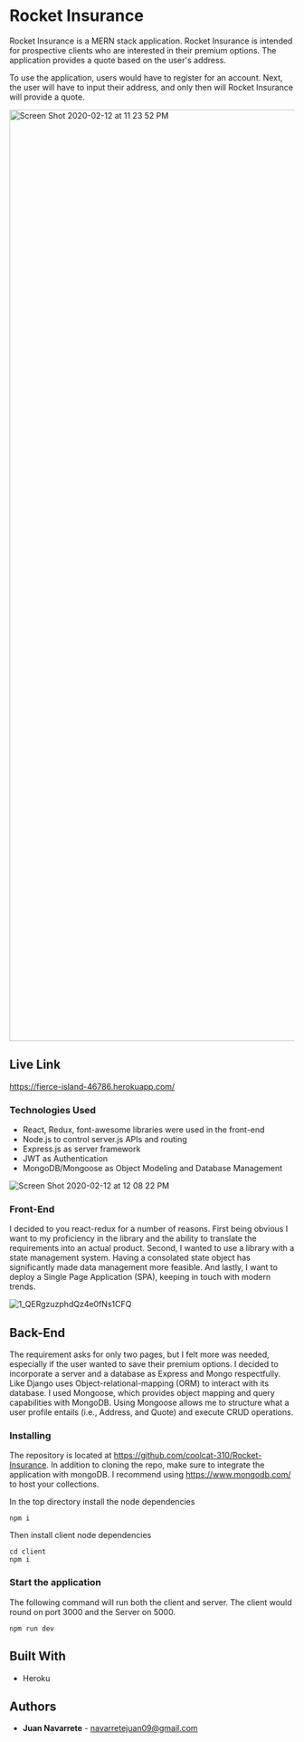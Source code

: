 # Rocket Insurance

Rocket Insurance is a MERN stack application. 
Rocket Insurance is intended for prospective clients who are interested in their premium options. The application provides a quote based on the user's address.

To use the application, users would have to register for an account. Next, the user will have to input their address, and only then will Rocket Insurance will provide a quote. 

<img width="1645" alt="Screen Shot 2020-02-12 at 11 23 52 PM" src="https://user-images.githubusercontent.com/16736074/74410803-c885f980-4dee-11ea-9fb1-1380a868acb4.png">


## Live Link

https://fierce-island-46786.herokuapp.com/

### Technologies Used

 * React, Redux, font-awesome libraries were used in the front-end 
 * Node.js to control server.js APIs and routing
 * Express.js as server framework
 * JWT as Authentication
 * MongoDB/Mongoose as Object Modeling and Database Management 
 
 ![Screen Shot 2020-02-12 at 12 08 22 PM](https://user-images.githubusercontent.com/16736074/74373518-7d89c900-4d91-11ea-9fe2-6dc48c0f60a7.png)

### Front-End

I decided to you react-redux for a number of reasons. First being obvious I want to my proficiency in the library and the ability to translate the requirements into an actual product. Second, I wanted to use a library with a state management system. Having a consolated state object has significantly made data management more feasible.  And lastly, I want to deploy a Single Page Application (SPA), keeping in touch with modern trends. 

![1_QERgzuzphdQz4e0fNs1CFQ](https://user-images.githubusercontent.com/16736074/74459985-0ad82680-4e41-11ea-83c8-f2be859772c8.gif)

## Back-End

The requirement asks for only two pages, but I felt more was needed, especially if the user wanted to save their premium options. I decided to incorporate a server and a database as Express and Mongo respectfully.  Like Django uses Object-relational-mapping (ORM) to interact with its database. I used Mongoose, which provides object mapping and query capabilities with MongoDB. Using Mongoose allows me to structure what a user profile entails (i.e., Address, and Quote) and execute CRUD operations. 

### Installing

The repository is located at https://github.com/coolcat-310/Rocket-Insurance. 
In addition to cloning the repo, make sure to integrate the application with mongoDB.
I recommend using https://www.mongodb.com/ to host your collections.

In the top directory install the node dependencies 

```
npm i
```

Then install client node dependencies 

```
cd client
npm i
```


### Start the application

The following command will run both the client and server. The client would round on port 3000 and the Server on 5000.

```
npm run dev
```

## Built With

* Heroku

## Authors

* **Juan Navarrete** - navarretejuan09@gmail.com

